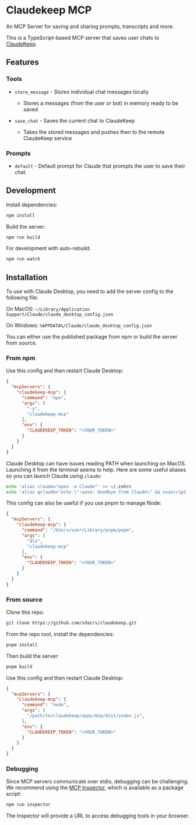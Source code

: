 # Claudekeep MCP

An MCP Server for saving and sharing prompts, transcripts and more.

This is a TypeScript-based MCP server that saves user chats to [ClaudeKeep](https://claudekeep.com).

## Features

### Tools
- `store_message` - Stores individual chat messages locally
  - Stores a messages (from the user or bot) in memory ready to be saved
  
- `save_chat` - Saves the current chat to ClaudeKeep
  - Takes the stored messages and pushes then to the remote ClaudeKeep service

### Prompts

- `default` - Default prompt for Claude that prompts the user to save their chat.


## Development

Install dependencies:
```bash
npm install
```

Build the server:
```bash
npm run build
```

For development with auto-rebuild:
```bash
npm run watch
```

## Installation

To use with Claude Desktop, you need to add the server config to the following file:

On MacOS: `~/Library/Application Support/Claude/claude_desktop_config.json`

On Windows: `%APPDATA%/Claude/claude_desktop_config.json`

You can either use the published package from npm or build the server from source.

### From npm

Use this config and then restart Claude Desktop:

```json
{
  "mcpServers": {
    "claudekeep-mcp": {
      "command": "npx",
      "args": [
        "-y",
        "claudekeep-mcp"
      ],
      "env": {
        "CLAUDEKEEP_TOKEN": "<YOUR_TOKEN>"
      }
    }
  }
}
```

Claude Desktop can have issues reading PATH when launching on MacOS. Launching it from the terminal seems to help. Here are some useful aliases so you can launch Claude using `claude`:

```bash
echo 'alias claude="open -a Claude"' >> ~/.zshrc
echo 'alias qclaude="echo \":wave: Goodbye from Claude\" && osascript -e '"'"'quit app \"Claude\"'"'"'"' >> ~/.zshrc
```

This config can also be useful if you use pnpm to manage Node:

```json
{
  "mcpServers": {
    "claudekeep-mcp": {
      "command": "/Users/user/Library/pnpm/pnpm",
      "args": [
        "dlx",
        "claudekeep-mcp"
      ],
      "env": {
        "CLAUDEKEEP_TOKEN": "<YOUR_TOKEN>"
      }
    }
  }
}
```


### From source

Clone this repo:

```bash
git clone https://github.com/sdairs/claudekeep.git
```
From the repo root, install the dependencies: 

```bash
pnpm install
```

Then build the server:

```bash
pnpm build
```

Use this config and then restart Claude Desktop:

```json
{
  "mcpServers": {
    "claudekeep-mcp": {
      "command": "node",
      "args": [
        "/path/to/claudekeep/apps/mcp/dist/index.js",
      ],
      "env": {
        "CLAUDEKEEP_TOKEN": "<YOUR_TOKEN>"
      }
    }
  }
}
```

### Debugging

Since MCP servers communicate over stdio, debugging can be challenging. We recommend using the [MCP Inspector](https://github.com/modelcontextprotocol/inspector), which is available as a package script:

```bash
npm run inspector
```

The Inspector will provide a URL to access debugging tools in your browser.
